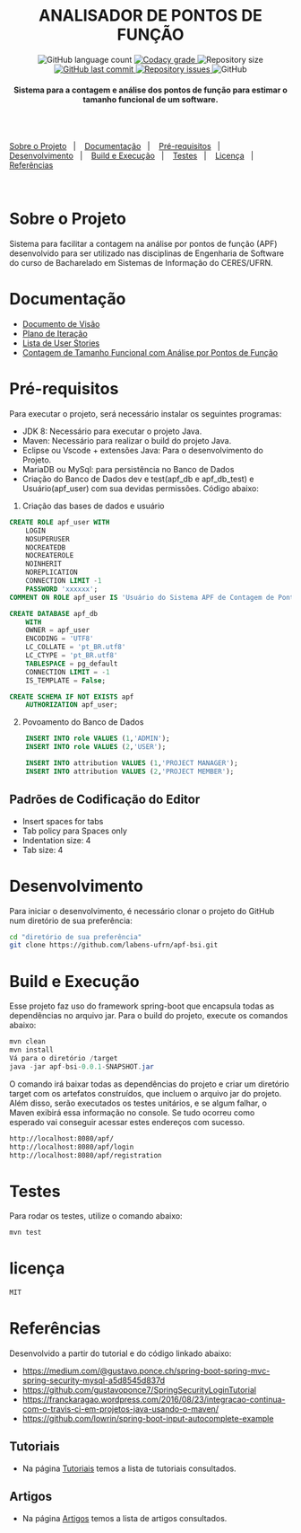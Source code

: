 <!-- Título -->
<h1 align="center">
ANALISADOR DE PONTOS DE FUNÇÃO 
</h1>
 
<!-- Badge_Grade -->
<p align="center">
  <img alt="GitHub language count" src="https://img.shields.io/github/languages/count/lukemorales/rocketshoes-react-native.svg">

  <a href="https://www.codacy.com/app/lukemorales/rocketshoes-react-native?utm_source=github.com&amp;utm_medium=referral&amp;utm_content=lukemorales/rocketshoes-react-native&amp;utm_campaign=Badge_Grade">
    <img alt="Codacy grade" src="https://img.shields.io/codacy/grade/e4cc1482460841bdaa99c2e75e01f0bc.svg">
  </a>

  <img alt="Repository size" src="https://img.shields.io/github/repo-size/lukemorales/rocketshoes-react-native.svg">
  <a href="https://github.com/lukemorales/rocketshoes-react-native/commits/master">
    <img alt="GitHub last commit" src="https://img.shields.io/github/last-commit/lukemorales/rocketshoes-react-native.svg">
  </a>
  <a href="https://github.com/lukemorales/rocketshoes-react-native/issues">
    <img alt="Repository issues" src="https://img.shields.io/github/issues/lukemorales/rocketshoes-react-native.svg">
  </a>
  <img alt="GitHub" src="https://img.shields.io/github/license/lukemorales/rocketshoes-react-native.svg">
</p>

<!-- Descrição -->
<h4 align="center">
Sistema para a contagem e análise dos pontos de função para estimar o tamanho funcional de um software.
</h4><br><br>

 <!-- Links dos tópicos -->
<p align="center"></p>
<a href="#sobre">Sobre o Projeto</a>&nbsp;&nbsp;&nbsp;|&nbsp;&nbsp;&nbsp;
<a href="#doc">Documentação</a>&nbsp;&nbsp;&nbsp;|&nbsp;&nbsp;&nbsp;
<a href="#pre">Pré-requisitos</a>&nbsp;&nbsp;&nbsp;|&nbsp;&nbsp;&nbsp;
<a href="#des">Desenvolvimento</a>&nbsp;&nbsp;&nbsp;|&nbsp;&nbsp;&nbsp;
<a href="#bui">Build e Execução</a>&nbsp;&nbsp;&nbsp;|&nbsp;&nbsp;&nbsp;
<a href="#tes">Testes</a>&nbsp;&nbsp;&nbsp;|&nbsp;&nbsp;&nbsp;
<a href="#lic">Licença</a>&nbsp;&nbsp;&nbsp;|&nbsp;&nbsp;&nbsp;
  <a href="#ref">Referências</a>
</p>
<br>
<a id="sobre"></a> 

# Sobre o Projeto
Sistema para facilitar a contagem na análise por pontos de função (APF) desenvolvido para ser utilizado nas disciplinas de Engenharia de Software do curso de Bacharelado em Sistemas de Informação do CERES/UFRN.

<a id="doc"></a> 

# Documentação
* [Documento de Visão](docs/docVisao.md)
* [Plano de Iteração]()
* [Lista de User Stories]()
* [Contagem de Tamanho Funcional com Análise por Pontos de Função]()

<a id="pre"></a> 

# Pré-requisitos
Para executar o projeto, será necessário instalar os seguintes programas:
* JDK 8: Necessário para executar o projeto Java.
* Maven: Necessário para realizar o build do projeto Java.
* Eclipse ou Vscode + extensões Java: Para o desenvolvimento do Projeto.
* MariaDB ou MySql: para persistência no Banco de Dados
* Criação do Banco de Dados dev e test(apf_db e apf_db_test) e Usuário(apf_user) com sua devidas permissões.
Código abaixo:

1. Criação das bases de dados e usuário

```sql
CREATE ROLE apf_user WITH
	LOGIN
	NOSUPERUSER
	NOCREATEDB
	NOCREATEROLE
	NOINHERIT
	NOREPLICATION
	CONNECTION LIMIT -1
	PASSWORD 'xxxxxx';
COMMENT ON ROLE apf_user IS 'Usuário do Sistema APF de Contagem de Pontos de Função.';
```

```sql
CREATE DATABASE apf_db
    WITH 
    OWNER = apf_user
    ENCODING = 'UTF8'
    LC_COLLATE = 'pt_BR.utf8'
    LC_CTYPE = 'pt_BR.utf8'
    TABLESPACE = pg_default
    CONNECTION LIMIT = -1
    IS_TEMPLATE = False;

CREATE SCHEMA IF NOT EXISTS apf
    AUTHORIZATION apf_user;
```


2. Povoamento do Banco de Dados
```sql
    INSERT INTO role VALUES (1,'ADMIN');
    INSERT INTO role VALUES (2,'USER');

    INSERT INTO attribution VALUES (1,'PROJECT MANAGER');
    INSERT INTO attribution VALUES (2,'PROJECT MEMBER');
```
## Padrões de Codificação do Editor
* Insert spaces for tabs
* Tab policy para Spaces only
* Indentation size: 4
* Tab size: 4


<a id="des"></a> 

# Desenvolvimento
Para iniciar o desenvolvimento, é necessário clonar o projeto do GitHub num diretório de sua preferência:
```bash
cd "diretório de sua preferência"
git clone https://github.com/labens-ufrn/apf-bsi.git
```

<a id="bui"></a> 

# Build e Execução

Esse projeto faz uso do framework spring-boot que encapsula todas as dependências no arquivo jar.
Para o build do projeto, execute os comandos abaixo:
```java
mvn clean
mvn install
Vá para o diretório /target
java -jar apf-bsi-0.0.1-SNAPSHOT.jar
```
O comando irá baixar todas as dependências do projeto e criar um diretório target com os artefatos construídos, que incluem o arquivo jar do projeto. Além disso, serão executados os testes unitários, e se algum falhar, o Maven exibirá essa informação no console.
Se tudo ocorreu como esperado vai conseguir acessar estes endereços com sucesso.
```bash
http://localhost:8080/apf/
http://localhost:8080/apf/login
http://localhost:8080/apf/registration
```

<a id="tes"></a> 

# Testes
Para rodar os testes, utilize o comando abaixo:
```java
mvn test
```

<a id="lic"></a> 

# licença

```bash
MIT
```
<a id="ref"></a> 

# Referências

Desenvolvido a partir do tutorial e do código linkado abaixo:


* https://medium.com/@gustavo.ponce.ch/spring-boot-spring-mvc-spring-security-mysql-a5d8545d837d
* https://github.com/gustavoponce7/SpringSecurityLoginTutorial
* https://franckaragao.wordpress.com/2016/08/23/integracao-continua-com-o-travis-ci-em-projetos-java-usando-o-maven/
* https://github.com/lowrin/spring-boot-input-autocomplete-example

## Tutoriais
- Na página [Tutoriais](docs/Tutorials.md) temos a lista de tutoriais consultados.
## Artigos
- Na página [Artigos](docs/referencias.md) temos a lista de artigos consultados.

